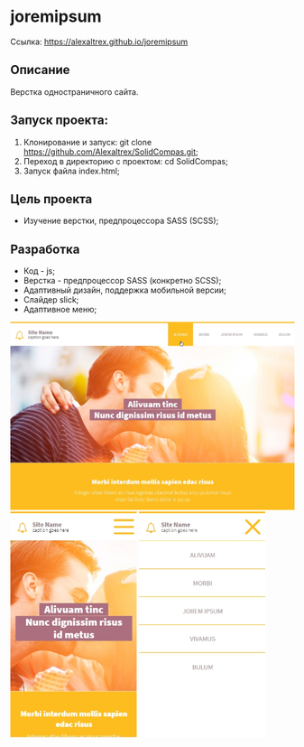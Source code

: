 # joremipsum
Ссылка: https://alexaltrex.github.io/joremipsum

## Описание
Верстка одностраничного сайта.

## Запуск проекта:
1. Клонирование и запуск: git clone https://github.com/Alexaltrex/SolidCompas.git;
2. Переход в директорию с проектом: cd SolidCompas;
3. Запуск файла index.html;


## Цель проекта
* Изучение верстки, предпроцессора SASS (SCSS);

## Разработка
* Код - js;
* Верстка - предпроцессор SASS (конкретно SCSS);
* Адаптивный дизайн, поддержка мобильной версии;
* Слайдер slick;
* Адаптивное меню;

<img src="img/github1.jpg" width="600">
<img src="img/github2.jpg" height="400">
<img src="img/github3.jpg" height="400">
